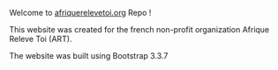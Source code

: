 Welcome to [afriquerelevetoi.org](https://lionl-n.github.io/afriquerelevetoi.org/) Repo !

This website was created for the french non-profit organization Afrique Releve Toi 
(ART).

The website was built using Bootstrap 3.3.7
